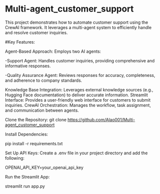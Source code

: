 # Multi-agent_customer_support

This project demonstrates how to automate customer support using the CrewAI framework. It leverages a multi-agent system to efficiently handle and resolve customer inquiries.

#Key Features:

Agent-Based Approach: Employs two AI agents:

-Support Agent: Handles customer inquiries, providing comprehensive and informative responses.

-Quality Assurance Agent: Reviews responses for accuracy, completeness, and adherence to company standards.

Knowledge Base Integration: Leverages external knowledge sources (e.g., Hugging Face documentation) to deliver accurate information.
Streamlit Interface: Provides a user-friendly web interface for customers to submit inquiries.
CrewAI Orchestration: Manages the workflow, task assignment, and communication between agents.


Clone the Repository:
git clone https://github.com/Alao001/Multi-agent_customer_support

Install Dependencies:

pip install -r requirements.txt

Set Up API Keys: Create a .env file in your project directory and add the following:

OPENAI_API_KEY=your_openai_api_key

Run the Streamlit App:

streamlit run app.py
